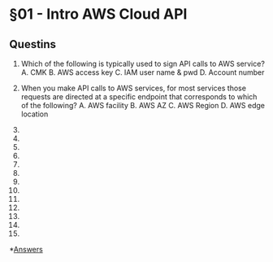 # §01 - Intro AWS Cloud API

## Questins
1. Which of the following is typically used to sign API calls to AWS service?
   A. CMK
   B. AWS access key
   C. IAM user name & pwd
   D. Account number
2. When you make API calls to AWS services, for most services those requests are directed at a specific endpoint that corresponds to which of the following?
    A. AWS facility
    B. AWS AZ
    C. AWS Region
    D. AWS edge location
3.

4.

5.

6.

7.

8.

9.

10.

11.

12.

13.

14.

15.
*[Answers]()
